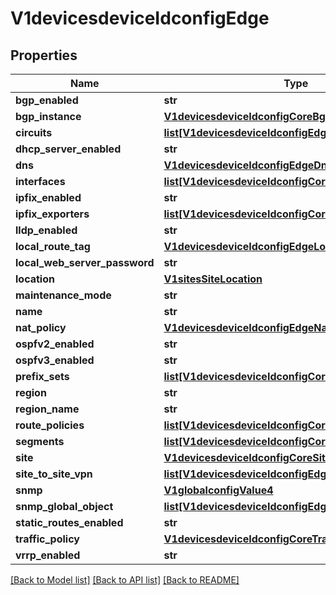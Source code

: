 # V1devicesdeviceIdconfigEdge

## Properties
Name | Type | Description | Notes
------------ | ------------- | ------------- | -------------
**bgp_enabled** | **str** |  | [optional] 
**bgp_instance** | [**V1devicesdeviceIdconfigCoreBgpInstance**](V1devicesdeviceIdconfigCoreBgpInstance.md) |  | [optional] 
**circuits** | [**list[V1devicesdeviceIdconfigEdgeCircuits]**](V1devicesdeviceIdconfigEdgeCircuits.md) |  | [optional] 
**dhcp_server_enabled** | **str** |  | [optional] 
**dns** | [**V1devicesdeviceIdconfigEdgeDns**](V1devicesdeviceIdconfigEdgeDns.md) |  | [optional] 
**interfaces** | [**list[V1devicesdeviceIdconfigCoreInterfaces]**](V1devicesdeviceIdconfigCoreInterfaces.md) |  | [optional] 
**ipfix_enabled** | **str** |  | [optional] 
**ipfix_exporters** | [**list[V1devicesdeviceIdconfigCoreIpfixExporters]**](V1devicesdeviceIdconfigCoreIpfixExporters.md) |  | [optional] 
**lldp_enabled** | **str** |  | [optional] 
**local_route_tag** | [**V1devicesdeviceIdconfigEdgeLocalRouteTag**](V1devicesdeviceIdconfigEdgeLocalRouteTag.md) |  | [optional] 
**local_web_server_password** | **str** |  | [optional] 
**location** | [**V1sitesSiteLocation**](V1sitesSiteLocation.md) |  | [optional] 
**maintenance_mode** | **str** |  | [optional] 
**name** | **str** |  | [optional] 
**nat_policy** | [**V1devicesdeviceIdconfigEdgeNatPolicy**](V1devicesdeviceIdconfigEdgeNatPolicy.md) |  | [optional] 
**ospfv2_enabled** | **str** |  | [optional] 
**ospfv3_enabled** | **str** |  | [optional] 
**prefix_sets** | [**list[V1devicesdeviceIdconfigCorePrefixSets]**](V1devicesdeviceIdconfigCorePrefixSets.md) |  | [optional] 
**region** | **str** |  | [optional] 
**region_name** | **str** |  | [optional] 
**route_policies** | [**list[V1devicesdeviceIdconfigCoreRoutePolicies]**](V1devicesdeviceIdconfigCoreRoutePolicies.md) |  | [optional] 
**segments** | [**list[V1devicesdeviceIdconfigCoreIspVrfs]**](V1devicesdeviceIdconfigCoreIspVrfs.md) |  | [optional] 
**site** | [**V1devicesdeviceIdconfigCoreSite**](V1devicesdeviceIdconfigCoreSite.md) |  | [optional] 
**site_to_site_vpn** | [**list[V1devicesdeviceIdconfigEdgeSiteToSiteVpn]**](V1devicesdeviceIdconfigEdgeSiteToSiteVpn.md) |  | [optional] 
**snmp** | [**V1globalconfigValue4**](V1globalconfigValue4.md) |  | [optional] 
**snmp_global_object** | [**list[V1devicesdeviceIdconfigEdgeSnmpGlobalObject]**](V1devicesdeviceIdconfigEdgeSnmpGlobalObject.md) |  | [optional] 
**static_routes_enabled** | **str** |  | [optional] 
**traffic_policy** | [**V1devicesdeviceIdconfigCoreTrafficPolicy**](V1devicesdeviceIdconfigCoreTrafficPolicy.md) |  | [optional] 
**vrrp_enabled** | **str** |  | [optional] 

[[Back to Model list]](../README.md#documentation-for-models) [[Back to API list]](../README.md#documentation-for-api-endpoints) [[Back to README]](../README.md)


